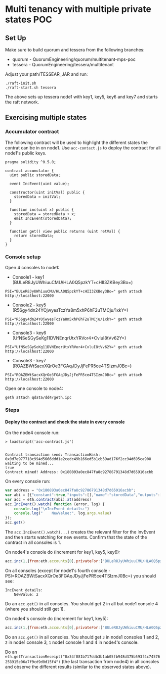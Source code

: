 # Multi tenancy with multiple private states POC
## Set Up
Make sure to build quorum and tessera from the following branches:
* quorum - QuorumEngineering/quorum/multitenant-mps-poc
* tessera - QuorumEngineering/tessera/multitenant

Adjust your path/TESSEAR_JAR and run:
```shell script
./raft-init.sh
./raft-start.sh tessera
```

The above sets up tessera node1 with key1, key5, key6 and key7 and starts the raft network.

## Exercising multiple states
### Accumulator contract
The following contract will be used to highlight the different states the contrat can be in on node1. 
Use `acc-contact.js` to deploy the contract for all node1's public keys. 
```solidity
pragma solidity ^0.5.0;

contract accumulator {
  uint public storedData;

  event IncEvent(uint value);

  constructor(uint initVal) public {
    storedData = initVal;
  }

  function inc(uint x) public {
    storedData = storedData + x;
    emit IncEvent(storedData);
  }

  function get() view public returns (uint retVal) {
    return storedData;
  }
}
```

### Console setup

Open 4 consoles to node1:

* Console1 - key1 (BULeR8JyUWhiuuCMU/HLA0Q5pzkYT+cHII3ZKBey3Bo=) 
```shell script
PSI="BULeR8JyUWhiuuCMU/HLA0Q5pzkYT+cHII3ZKBey3Bo=" geth attach http://localhost:22000
```
* Console2 - key5 (R56gy4dn24YOjwyesTczYa8m5xhP6hF2uTMCju/1xkY=) 
```shell script
PSI="R56gy4dn24YOjwyesTczYa8m5xhP6hF2uTMCju/1xkY=" geth attach http://localhost:22000
```
* Console3 - key6 (UfNSeSGySeKg11DVNEnqrUtxYRVor4+CvluI8tVv62Y=) 
```shell script
PSI="UfNSeSGySeKg11DVNEnqrUtxYRVor4+CvluI8tVv62Y=" geth attach http://localhost:22000
```
* Console3 - key7 (ROAZBWtSacxXQrOe3FGAqJDyJjFePR5ce4TSIzmJ0Bc=) 
```shell script
PSI="ROAZBWtSacxXQrOe3FGAqJDyJjFePR5ce4TSIzmJ0Bc=" geth attach http://localhost:22000
```

Open one console to node4:

```shell script
geth attach qdata/dd4/geth.ipc 
```

### Steps
#### Deploy the contract and check the state in every console
On the node4 console run:
```shell script
> loadScript('acc-contract.js')


Contract transaction send: TransactionHash: 0x0d7e977718c994d5666ddd1e2cedc49b166ed5b1cb39ad176f2cc94d695ca908 waiting to be mined...
true
Contract mined! Address: 0x180893a0ec847fa8c92786791348d7d65916acbb
```

On every console run:
```javascript
var address = "0x180893a0ec847fa8c92786791348d7d65916acbb";
var abi = [{"constant":true,"inputs":[],"name":"storedData","outputs":[{"name":"","type":"uint256"}],"payable":false,"stateMutability":"view","type":"function"},{"constant":true,"inputs":[],"name":"get","outputs":[{"name":"retVal","type":"uint256"}],"payable":false,"stateMutability":"view","type":"function"},{"constant":false,"inputs":[{"name":"x","type":"uint256"}],"name":"inc","outputs":[],"payable":false,"stateMutability":"nonpayable","type":"function"},{"inputs":[{"name":"initVal","type":"uint256"}],"payable":false,"stateMutability":"nonpayable","type":"constructor"},{"anonymous":false,"inputs":[{"indexed":false,"name":"value","type":"uint256"}],"name":"IncEvent","type":"event"}];
var acc = eth.contract(abi).at(address)
acc.IncEvent().watch( function (error, log) {
    console.log("\nIncEvent details:")
    console.log("    NewValue:", log.args.value)
});
acc.get()
```
The `acc.IncEvent().watch(...)` creates the relevant filter for the InvEvent and then starts watching for new events. Confirm that the state of the contract in all consoles is 1.

On node4's console do (increment for key1, key5, key6):
```javascript
acc.inc(1,{from:eth.accounts[0],privateFor:["BULeR8JyUWhiuuCMU/HLA0Q5pzkYT+cHII3ZKBey3Bo=", "R56gy4dn24YOjwyesTczYa8m5xhP6hF2uTMCju/1xkY=", "UfNSeSGySeKg11DVNEnqrUtxYRVor4+CvluI8tVv62Y="]});
``` 
On all consoles (except for node1's fourth console - PSI=ROAZBWtSacxXQrOe3FGAqJDyJjFePR5ce4TSIzmJ0Bc=) you should see:

```
IncEvent details:
    NewValue: 2
```

Do an `acc.get()` in all consoles. You should get 2 in all but node1 console 4 (where you should still get 1).

On node4's console do (increment for key1, key5):
```javascript
acc.inc(1,{from:eth.accounts[0],privateFor:["BULeR8JyUWhiuuCMU/HLA0Q5pzkYT+cHII3ZKBey3Bo=", "R56gy4dn24YOjwyesTczYa8m5xhP6hF2uTMCju/1xkY="]});
``` 

Do an `acc.get()` in all consoles. You should get `3` in node1 consoles 1 and 2, `2` in node1 console 3, `1` node1 console 1 and 4 in node4's console.

Do an `eth.getTransactionReceipt("0x34f881b717ddb3b1ab05fb948d375b593f4c74576258915e06a7f9cd9d0d15f4")` (the last transaction from node4) in all consoles and observe the different results (similar to the observed states above).